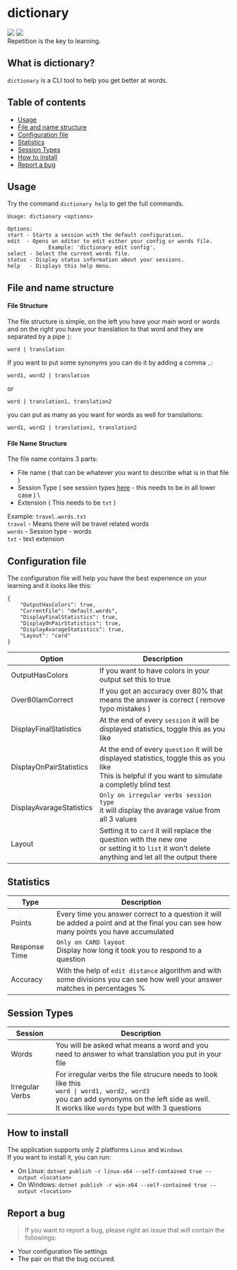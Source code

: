# dictionary
<a href=""><img src="https://img.shields.io/badge/C%23-239120?style=for-the-badge&logo=c-sharp&logoColor=white"></a>
<a href=""><img src="https://img.shields.io/badge/.NET-5C2D91?style=for-the-badge&logo=.net&logoColor=white"></a>
<br>
Repetition is the key to learning.

## What is dictionary?
`dictionary` is a CLI tool to help you get better at words.

## Table of contents
- [Usage](#usage)
- [File and name structure](#file-and-name-structure)
- [Configuration file](#configuration-file)
- [Statistics](#statistics)
- [Session Types](#session-types)
- [How to install](#how-to-install)
- [Report a bug](#report-a-bug)

## Usage
Try the command `dictionary help` to get the full commands.
```
Usage: dictionary <options>

Options:
start - Starts a session with the default configuration.
edit  - Opens an editor to edit either your config or words file.
             Example: 'dictionary edit config'.
select - Select the current words file.
status - Display status information about your sessions.
help   - Displays this help menu.
```

## File and name structure

#### File Structure
The file structure is simple, on the left you have your main word or words and 
on the right you have your translation to that word and they are separated by a
pipe `|`:
```
word | translation
```
If you want to put some synonyms you can do it by adding a comma `,`: 
```
word1, word2 | translation
```
or 
```
word | translation1, translation2
```
you can put as many as you want for words as well for translations:
```
word1, word2 | translation1, translation2
```
#### File Name Structure
The file name contains 3 parts:
- File name ( that can be whatever you want to describe what is in that file )
- Session Type ( see session types [here](#session-types) - this needs to be in all lower case ) \
- Extension ( This needs to be `txt` ) 

Example: `travel.words.txt` \
`travel` - Means there will be travel related words \
`words` - Session type - words \
`txt` - text extension

## Configuration file
The configuration file will help you have the best experience on your learning
and it looks like this:
```
{
    "OutputHasColors": true,
    "CurrentFile": "default.words",
    "DisplayFinalStatistics": true,
    "DisplayOnPairStatistics": true,
    "DisplayAvarageStatistics": true,
    "Layout": "card"
}
```
| Option                   | Description |
|--------------------------|-------------|
| OutputHasColors          | If you want to have colors in your output set this to true |
| Over80IamCorrect         | If you got an accuracy over 80% that means the answer is correct ( remove typo mistakes )|
| DisplayFinalStatistics   | At the end of every `session` it will be displayed statistics, toggle this as you like |
| DisplayOnPairStatistics  | At the end of every `question` it will be displayed statistics, toggle this as you like <br> This is helpful if you want to simulate a completly blind test |
| DisplayAvarageStatistics | `Only on irregular verbs session type` <br> it will display the avarage value from all 3 values |
| Layout                   | Setting it to `card` it will replace the question with the new one <br>or setting it to `list` it won't delete anything and let all the output there |

## Statistics
| Type          | Description |
|---------------|-------------|
| Points        | Every time you answer correct to a question it will be added a point and at the final you can see how many points you have accumulated |
| Response Time | `Only on CARD layout` <br> Display how long it took you to respond to a question |
| Accuracy      | With the help of `edit distance` algorithm and with some divisions you can see how well your answer matches in percentages % |

## Session Types
| Session         | Description |
|-----------------|-------------|
| Words           | You will be asked what means a word and you need to answer to what translation you put in your file |
| Irregular Verbs | For irregular verbs the file strucure needs to look like this <br> `word \| word1, word2, word3` <br> you can add synonyms on the left side as well. <br> It works like `words` type but with 3 questions |

## How to install
The application supports only 2 platforms `Linux` and `Windows` <br>
If you want to install it, you can run:
- On Linux: `dotnet publish -r linux-x64 --self-contained true --output <location>`
- On Windows: `dotnet publish -r win-x64 --self-contained true --output <location>`

## Report a bug
> If you want to report a bug, please right an issue that will contain the followings: <br> 
- Your configuration file settings
- The pair on that the bug occured.

